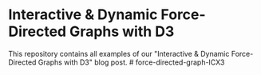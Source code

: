 # Interactive & Dynamic Force-Directed Graphs with D3
This repository contains all examples of our "Interactive &amp; Dynamic Force-Directed Graphs with D3" blog post.
#   f o r c e - d i r e c t e d - g r a p h - I C X 3  
 